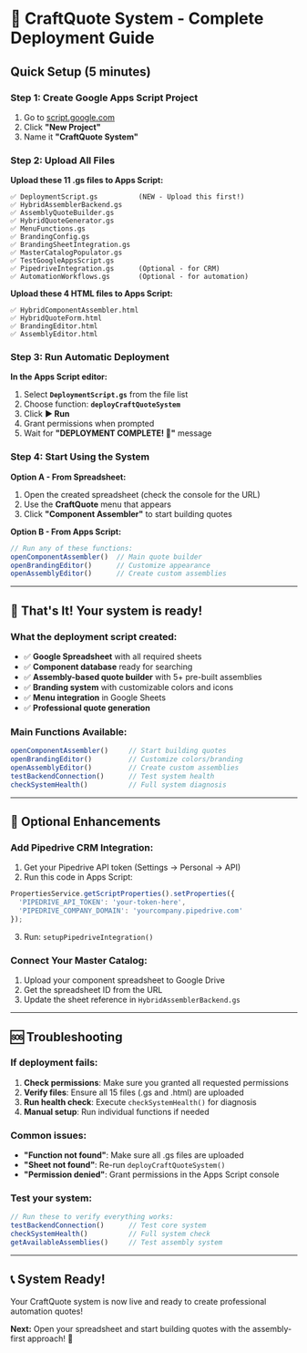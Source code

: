 # 🚀 CraftQuote System - Complete Deployment Guide

## Quick Setup (5 minutes)

### Step 1: Create Google Apps Script Project
1. Go to [script.google.com](https://script.google.com)
2. Click **"New Project"**
3. Name it **"CraftQuote System"**

### Step 2: Upload All Files

**Upload these 11 .gs files to Apps Script:**
```
✅ DeploymentScript.gs          (NEW - Upload this first!)
✅ HybridAssemblerBackend.gs
✅ AssemblyQuoteBuilder.gs
✅ HybridQuoteGenerator.gs
✅ MenuFunctions.gs
✅ BrandingConfig.gs
✅ BrandingSheetIntegration.gs
✅ MasterCatalogPopulator.gs
✅ TestGoogleAppsScript.gs
✅ PipedriveIntegration.gs      (Optional - for CRM)
✅ AutomationWorkflows.gs       (Optional - for automation)
```

**Upload these 4 HTML files to Apps Script:**
```
✅ HybridComponentAssembler.html
✅ HybridQuoteForm.html
✅ BrandingEditor.html
✅ AssemblyEditor.html
```

### Step 3: Run Automatic Deployment

**In the Apps Script editor:**
1. Select **`DeploymentScript.gs`** from the file list
2. Choose function: **`deployCraftQuoteSystem`**
3. Click **▶️ Run**
4. Grant permissions when prompted
5. Wait for **"DEPLOYMENT COMPLETE! 🎉"** message

### Step 4: Start Using the System

**Option A - From Spreadsheet:**
1. Open the created spreadsheet (check the console for the URL)
2. Use the **CraftQuote** menu that appears
3. Click **"Component Assembler"** to start building quotes

**Option B - From Apps Script:**
```javascript
// Run any of these functions:
openComponentAssembler()  // Main quote builder
openBrandingEditor()      // Customize appearance  
openAssemblyEditor()      // Create custom assemblies
```

---

## 🎯 That's It! Your system is ready!

### What the deployment script created:
- ✅ **Google Spreadsheet** with all required sheets
- ✅ **Component database** ready for searching
- ✅ **Assembly-based quote builder** with 5+ pre-built assemblies
- ✅ **Branding system** with customizable colors and icons
- ✅ **Menu integration** in Google Sheets
- ✅ **Professional quote generation**

### Main Functions Available:
```javascript
openComponentAssembler()     // Start building quotes
openBrandingEditor()         // Customize colors/branding
openAssemblyEditor()         // Create custom assemblies
testBackendConnection()      // Test system health
checkSystemHealth()          // Full system diagnosis
```

---

## 🔧 Optional Enhancements

### Add Pipedrive CRM Integration:
1. Get your Pipedrive API token (Settings → Personal → API)
2. Run this code in Apps Script:
```javascript
PropertiesService.getScriptProperties().setProperties({
  'PIPEDRIVE_API_TOKEN': 'your-token-here',
  'PIPEDRIVE_COMPANY_DOMAIN': 'yourcompany.pipedrive.com'
});
```
3. Run: `setupPipedriveIntegration()`

### Connect Your Master Catalog:
1. Upload your component spreadsheet to Google Drive
2. Get the spreadsheet ID from the URL
3. Update the sheet reference in `HybridAssemblerBackend.gs`

---

## 🆘 Troubleshooting

### If deployment fails:
1. **Check permissions**: Make sure you granted all requested permissions
2. **Verify files**: Ensure all 15 files (.gs and .html) are uploaded
3. **Run health check**: Execute `checkSystemHealth()` for diagnosis
4. **Manual setup**: Run individual functions if needed

### Common issues:
- **"Function not found"**: Make sure all .gs files are uploaded
- **"Sheet not found"**: Re-run `deployCraftQuoteSystem()`
- **"Permission denied"**: Grant permissions in the Apps Script console

### Test your system:
```javascript
// Run these to verify everything works:
testBackendConnection()      // Test core system
checkSystemHealth()          // Full system check
getAvailableAssemblies()     // Test assembly system
```

---

## 📞 System Ready!

Your CraftQuote system is now live and ready to create professional automation quotes! 

**Next:** Open your spreadsheet and start building quotes with the assembly-first approach! 🎉

